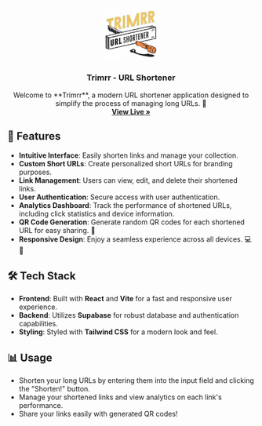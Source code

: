 <div align="center">
  <img src="/public/logo.png" alt="Trimrr-Logo" width="120" />
  <h3 align="center">Trimrr - URL Shortener</h3>
  <p align="center">
    Welcome to **Trimrr**, a modern URL shortener application designed to simplify the process of managing long URLs. 🚀
    <br />
    <a href="https://trimrrr.vercel.app/"><strong>View Live »</strong></a>
    <br />
   
  </p>
</div>

## 🌟 Features

- **Intuitive Interface**: Easily shorten links and manage your collection.
- **Custom Short URLs**: Create personalized short URLs for branding purposes.
- **Link Management**: Users can view, edit, and delete their shortened links.
- **User Authentication**: Secure access with user authentication.
- **Analytics Dashboard**: Track the performance of shortened URLs, including click statistics and device information.
- **QR Code Generation**: Generate random QR codes for each shortened URL for easy sharing. 📱
- **Responsive Design**: Enjoy a seamless experience across all devices. 💻📱

## 🛠️ Tech Stack

- **Frontend**: Built with **React** and **Vite** for a fast and responsive user experience.
- **Backend**: Utilizes **Supabase** for robust database and authentication capabilities.
- **Styling**: Styled with **Tailwind CSS** for a modern look and feel.


## 📊 Usage

- Shorten your long URLs by entering them into the input field and clicking the "Shorten!" button.
- Manage your shortened links and view analytics on each link's performance.
- Share your links easily with generated QR codes!

